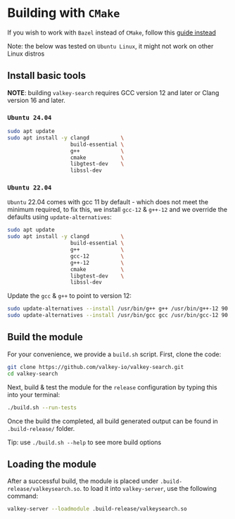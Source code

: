 # Building with `CMake`

If you wish to work with `Bazel` instead of `CMake`, follow this [guide instead][1]

Note: the below was tested on `Ubuntu Linux`, it might not work on other Linux distros

## Install basic tools

**NOTE**: building `valkey-search` requires GCC version 12 and later or Clang version 16 and later.

### `Ubuntu 24.04`

```bash
sudo apt update
sudo apt install -y clangd          \
                    build-essential \
                    g++             \
                    cmake           \
                    libgtest-dev    \
                    libssl-dev
```

### `Ubuntu 22.04`

`Ubuntu` 22.04 comes with gcc 11 by default - which does not meet the minimum required, to fix this, we install `gcc-12` & `g++-12` and we override the defaults using `update-alternatives`:

```bash
sudo apt update
sudo apt install -y clangd          \
                    build-essential \
                    g++             \
                    gcc-12          \
                    g++-12          \
                    cmake           \
                    libgtest-dev    \
                    libssl-dev
```

Update the `gcc` & `g++` to point to version 12:

```bash
sudo update-alternatives --install /usr/bin/g++ g++ /usr/bin/g++-12 90
sudo update-alternatives --install /usr/bin/gcc gcc /usr/bin/gcc-12 90
```

## Build the module

For your convenience, we provide a `build.sh` script. First, clone the code:

```bash
git clone https://github.com/valkey-io/valkey-search.git
cd valkey-search
```

Next, build & test the module for the `release` configuration by typing this into your terminal:

```bash
./build.sh --run-tests
```

Once the build the completed, all build generated output can be found in `.build-release/` folder.

Tip: use `./build.sh --help` to see more build options

## Loading the module

After a successful build, the module is placed under `.build-release/valkeysearch.so`.
to load it into `valkey-server`, use the following command:

```bash
valkey-server --loadmodule .build-release/valkeysearch.so
```


[1]: https://github.com/valkey-io/valkey-search/blob/main/DEVELOPER.md
